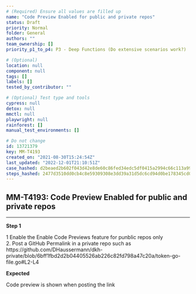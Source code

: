 ```yaml
---
# (Required) Ensure all values are filled up
name: "Code Preview Enabled for public and private repos"
status: Draft
priority: Normal
folder: General
authors: ""
team_ownership: []
priority_p1_to_p4: P3 - Deep Functions (Do extensive scenarios work?)

# (Optional)
location: null
component: null
tags: []
labels: []
tested_by_contributor: ""

# (Optional) Test type and tools
cypress: null
detox: null
mmctl: null
playwright: null
rainforest: []
manual_test_environments: []

# Do not change
id: 13721379
key: MM-T4193
created_on: "2021-08-30T15:24:54Z"
last_updated: "2022-12-01T21:10:51Z"
case_hashed: d2beaed2b602f043d42e8de60c86fed34edc5df0415a2994c66c113a99aa930a672f828ddba36b3be5d186816853d2b1
steps_hashed: 2477d3510dd0cb4c8e59309308e3dd39a31d5dc6cd94d0be178345cd0d813902bd830390da2b5fee1747d1fe5959982a
---
```


<!-- (Auto-generated) Based on frontmatter's "key" and "name" -->

## MM-T4193: Code Preview Enabled for public and private repos

---

**Step 1**

1 Enable the Enable Code Previews feature for punblic repos only\
2\. Post a GitHub Permalink in a private repo such as https\://github.com/DHaussermann/dkh-private/blob/6bff1fbd2d2b04405526ab226c82fd798a47c20a/token-go-file.go#L2-L4

**Expected**

Code preview is shown when posting the link
